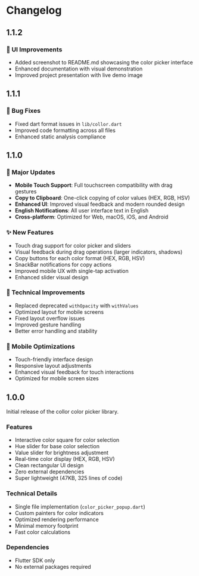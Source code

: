 # Changelog

## 1.1.2

### 📸 UI Improvements
- Added screenshot to README.md showcasing the color picker interface
- Enhanced documentation with visual demonstration
- Improved project presentation with live demo image

## 1.1.1

### 🔧 Bug Fixes
- Fixed dart format issues in `lib/collor.dart`
- Improved code formatting across all files
- Enhanced static analysis compliance

## 1.1.0

### 🎉 Major Updates
- **Mobile Touch Support**: Full touchscreen compatibility with drag gestures
- **Copy to Clipboard**: One-click copying of color values (HEX, RGB, HSV)
- **Enhanced UI**: Improved visual feedback and modern rounded design
- **English Notifications**: All user interface text in English
- **Cross-platform**: Optimized for Web, macOS, iOS, and Android

### ✨ New Features
- Touch drag support for color picker and sliders
- Visual feedback during drag operations (larger indicators, shadows)
- Copy buttons for each color format (HEX, RGB, HSV)
- SnackBar notifications for copy actions
- Improved mobile UX with single-tap activation
- Enhanced slider visual design

### 🔧 Technical Improvements
- Replaced deprecated `withOpacity` with `withValues`
- Optimized layout for mobile screens
- Fixed layout overflow issues
- Improved gesture handling
- Better error handling and stability

### 📱 Mobile Optimizations
- Touch-friendly interface design
- Responsive layout adjustments
- Enhanced visual feedback for touch interactions
- Optimized for mobile screen sizes

## 1.0.0

Initial release of the collor color picker library.

### Features
- Interactive color square for color selection
- Hue slider for base color selection
- Value slider for brightness adjustment
- Real-time color display (HEX, RGB, HSV)
- Clean rectangular UI design
- Zero external dependencies
- Super lightweight (47KB, 325 lines of code)

### Technical Details
- Single file implementation (`color_picker_popup.dart`)
- Custom painters for color indicators
- Optimized rendering performance
- Minimal memory footprint
- Fast color calculations

### Dependencies
- Flutter SDK only
- No external packages required 